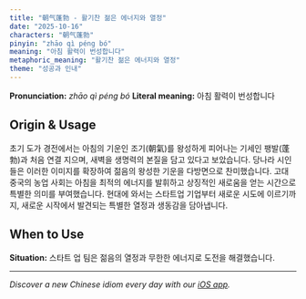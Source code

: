 ```yaml
---
title: "朝气蓬勃 - 활기찬 젊은 에너지와 열정"
date: "2025-10-16"
characters: "朝气蓬勃"
pinyin: "zhāo qì péng bó"
meaning: "아침 활력이 번성합니다"
metaphoric_meaning: "활기찬 젊은 에너지와 열정"
theme: "성공과 인내"
---
```


**Pronunciation:** *zhāo qì péng bó*
**Literal meaning:** 아침 활력이 번성합니다

## Origin & Usage

초기 도가 경전에서는 아침의 기운인 조기(朝氣)를 왕성하게 피어나는 기세인 팽발(蓬勃)과 처음 연결 지으며, 새벽을 생명력의 본질을 담고 있다고 보았습니다. 당나라 시인들은 이러한 이미지를 확장하여 젊음의 왕성한 기운을 다방면으로 찬미했습니다. 고대 중국의 농업 사회는 아침을 최적의 에너지를 발휘하고 상징적인 새로움을 얻는 시간으로 특별한 의미를 부여했습니다. 현대에 와서는 스타트업 기업부터 새로운 시도에 이르기까지, 새로운 시작에서 발견되는 특별한 열정과 생동감을 담아냅니다.

## When to Use

**Situation:** 스타트 업 팀은 젊음의 열정과 무한한 에너지로 도전을 해결했습니다.

---

*Discover a new Chinese idiom every day with our [iOS app](https://apps.apple.com/us/app/daily-chinese-idioms/id6740611324).*
